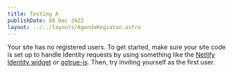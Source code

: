 ```yaml
---
title: Testing A
publishDate: 08 Dec 2022
layout: ../../layouts/AgendaKegiatan.astro
---
```

<!--StartFragment-->

Your site has no registered users. To get started, make sure your site code is set up to handle Identity requests by using something like the [Netlify Identity widget](https://github.com/netlify/netlify-identity-widget) or [gotrue-js](https://github.com/netlify/gotrue-js). Then, try inviting yourself as the first user.

<!--EndFragment-->